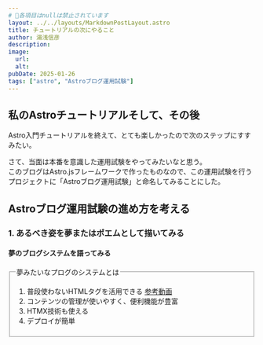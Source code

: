 ```yaml
---
# 📌各項目はnullは禁止されています
layout: ../../layouts/MarkdownPostLayout.astro
title: チュートリアルの次にやること
author: 湯浅信彦
description: 
image: 
  url: 
  alt: 
pubDate: 2025-01-26
tags: ["astro", "Astroブログ運用試験"]
---
```

## 私のAstroチュートリアルそして、その後

Astro入門チュートリアルを終えて、とても楽しかったので次のステップにすすみたい。  

さて、当面は本番を意識した運用試験をやってみたいなと思う。  
このブログはAstro.jsフレームワークで作ったものなので、この運用試験を行うプロジェクトに「Astroブログ運用試験」と命名してみることにした。  

## Astroブログ運用試験の進め方を考える

### 1. あるべき姿を夢またはポエムとして描いてみる

#### 夢のブログシステムを語ってみる

<fieldset>
  <legend>夢みたいなプログのシステムとは</legend>

1. 普段使わないHTMLタグを活用できる
  [参考動画](https://youtu.be/HhkIstbkmpU?si=LYN3kLAobttSS0nG)
1. コンテンツの管理が使いやすく、便利機能が豊富
1. HTMX技術も使える
1. デプロイが簡単


</fieldset>